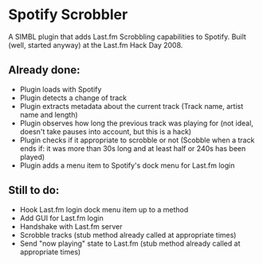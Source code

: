 # Spotify Scrobbler

A SIMBL plugin that adds Last.fm Scrobbling capabilities to Spotify.
Built (well, started anyway) at the Last.fm Hack Day 2008.

## Already done:

* Plugin loads with Spotify
* Plugin detects a change of track
* Plugin extracts metadata about the current track (Track name, artist name and length)
* Plugin observes how long the previous track was playing for (not ideal, doesn't take pauses into account, but this is a hack)
* Plugin checks if it appropriate to scrobble or not (Scobble when a track ends if: it was more than 30s long and at least half or 240s has been played)
* Plugin adds a menu item to Spotify's dock menu for Last.fm login

## Still to do:

* Hook Last.fm login dock menu item up to a method
* Add GUI for Last.fm login
* Handshake with Last.fm server
* Scrobble tracks (stub method already called at appropriate times)
* Send "now playing" state to Last.fm (stub method already called at appropriate times)

